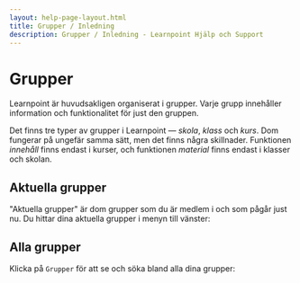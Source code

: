 ```yaml
---
layout: help-page-layout.html
title: Grupper / Inledning
description: Grupper / Inledning - Learnpoint Hjälp och Support
---
```


# Grupper

<!-- only-in-swedish.html -->

Learnpoint är huvudsakligen organiserat i grupper. Varje grupp innehåller information och funktionalitet för just den gruppen.

Det finns tre typer av grupper i Learnpoint — *skola*, *klass* och *kurs*. Dom fungerar på ungefär samma sätt, men det finns några skillnader. Funktionen *innehåll* finns endast i kurser, och funktionen *material* finns endast i klasser och skolan.

## Aktuella grupper

"Aktuella grupper" är dom grupper som du är medlem i och som pågår just nu. Du hittar dina aktuella grupper i menyn till vänster:

<!-- desktop-screenshot.html, { src: "_assets/current-groups.png" } -->


## Alla grupper

Klicka på `Grupper` för att se och söka bland alla dina grupper:

<!-- desktop-screenshot.html, { src: "_assets/groups.png" } -->
